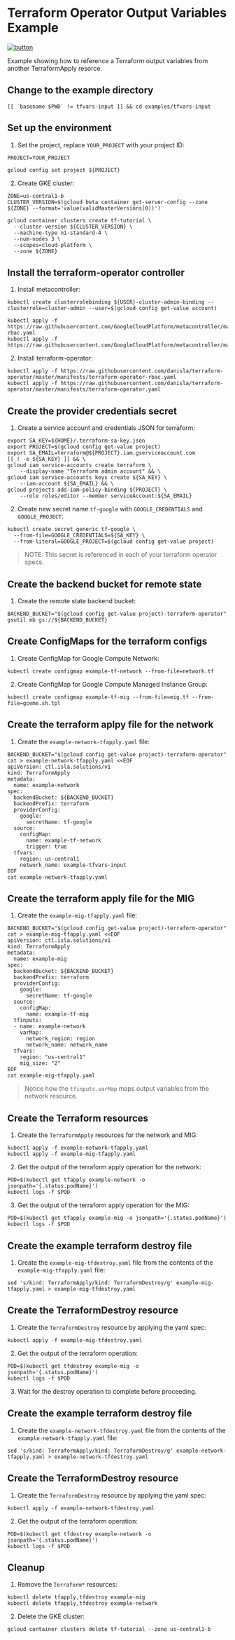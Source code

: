 # Terraform Operator Output Variables Example

[![button](http://gstatic.com/cloudssh/images/open-btn.png)](https://console.cloud.google.com/cloudshell/open?git_repo=https://github.com/danisla/terraform-operator&working_dir=examples/tfvars-input&page=shell&tutorial=README.md)

Example showing how to reference a Terraform output variables from another TerraformApply resorce.

## Change to the example directory

```
[[ `basename $PWD` != tfvars-input ]] && cd examples/tfvars-input
```

## Set up the environment

1. Set the project, replace `YOUR_PROJECT` with your project ID:

```
PROJECT=YOUR_PROJECT
```

```
gcloud config set project ${PROJECT}
```

2. Create GKE cluster:

```
ZONE=us-central1-b
CLUSTER_VERSION=$(gcloud beta container get-server-config --zone ${ZONE} --format='value(validMasterVersions[0])')

gcloud container clusters create tf-tutorial \
  --cluster-version ${CLUSTER_VERSION} \
  --machine-type n1-standard-4 \
  --num-nodes 3 \
  --scopes=cloud-platform \
  --zone ${ZONE}
```

## Install the terraform-operator controller

1. Install metacontroller:

```
kubectl create clusterrolebinding ${USER}-cluster-admin-binding --clusterrole=cluster-admin --user=$(gcloud config get-value account)

kubectl apply -f https://raw.githubusercontent.com/GoogleCloudPlatform/metacontroller/master/manifests/metacontroller-rbac.yaml
kubectl apply -f https://raw.githubusercontent.com/GoogleCloudPlatform/metacontroller/master/manifests/metacontroller.yaml
```

2. Install terraform-operator:

```
kubectl apply -f https://raw.githubusercontent.com/danisla/terraform-operator/master/manifests/terraform-operator-rbac.yaml
kubectl apply -f https://raw.githubusercontent.com/danisla/terraform-operator/master/manifests/terraform-operator.yaml
```

## Create the provider credentials secret

1. Create a service account and credentials JSON for terraform:

```
export SA_KEY=${HOME}/.terraform-sa-key.json
export PROJECT=$(gcloud config get-value project)
export SA_EMAIL=terraform@${PROJECT}.iam.gserviceaccount.com
[[ ! -e ${SA_KEY} ]] && \
gcloud iam service-accounts create terraform \
    --display-name "Terraform admin account" && \
gcloud iam service-accounts keys create ${SA_KEY} \
    --iam-account ${SA_EMAIL} && \
gcloud projects add-iam-policy-binding ${PROJECT} \
    --role roles/editor --member serviceAccount:${SA_EMAIL}
```

2. Create new secret name `tf-google` with `GOOGLE_CREDENTIALS` and `GOOGLE_PROJECT`:

```
kubectl create secret generic tf-google \
  --from-file=GOOGLE_CREDENTIALS=${SA_KEY} \
  --from-literal=GOOGLE_PROJECT=$(gcloud config get-value project)
```

> NOTE: This secret is referenced in each of your terraform operator specs.

## Create the backend bucket for remote state

1. Create the remote state backend bucket:

```
BACKEND_BUCKET="$(gcloud config get-value project)-terraform-operator"
gsutil mb gs://${BACKEND_BUCKET}
```

## Create ConfigMaps for the terraform configs

1. Create ConfigMap for Google Compute Network:

```
kubectl create configmap example-tf-network --from-file=network.tf
```

2. Create ConfigMap for Google Compute Managed Instance Group:

```
kubectl create configmap example-tf-mig --from-file=mig.tf --from-file=gceme.sh.tpl
```

## Create the terraform aplpy file for the network

1. Create the `example-network-tfapply.yaml` file:

```
BACKEND_BUCKET="$(gcloud config get-value project)-terraform-operator"
cat > example-network-tfapply.yaml <<EOF
apiVersion: ctl.isla.solutions/v1
kind: TerraformApply
metadata:
  name: example-network
spec:
  backendBucket: ${BACKEND_BUCKET}
  backendPrefix: terraform
  providerConfig:
    google:
      secretName: tf-google
  source:
    configMap:
      name: example-tf-network
      trigger: true
  tfvars:
    region: us-central1
    network_name: example-tfvars-input
EOF
cat example-network-tfapply.yaml
```

## Create the terraform apply file for the MIG

1. Create the `example-mig-tfapply.yaml` file:

```
BACKEND_BUCKET="$(gcloud config get-value project)-terraform-operator"
cat > example-mig-tfapply.yaml <<EOF
apiVersion: ctl.isla.solutions/v1
kind: TerraformApply
metadata:
  name: example-mig
spec:
  backendBucket: ${BACKEND_BUCKET}
  backendPrefix: terraform
  providerConfig:
    google:
      secretName: tf-google
  source:
    configMap:
      name: example-tf-mig
  tfinputs:
  - name: example-network
    varMap:
      network_region: region
      network_name: network_name
  tfvars:
    region: "us-central1"
    mig_size: "2"
EOF
cat example-mig-tfapply.yaml
```

> Notice how the `tfinputs.varMap` maps output variables from the network resource.

## Create the Terraform resources

1. Create the `TerraformApply` resources for the network and MIG:

```
kubectl apply -f example-network-tfapply.yaml
kubectl apply -f example-mig-tfapply.yaml
```

2. Get the output of the terraform apply operation for the network:

```
POD=$(kubectl get tfapply example-network -o jsonpath='{.status.podName}')
kubectl logs -f $POD
```

3. Get the output of the terraform apply operation for the MIG:

```
POD=$(kubectl get tfapply example-mig -o jsonpath='{.status.podName}')
kubectl logs -f $POD
```

## Create the example terraform destroy file

1. Create the `example-mig-tfdestroy.yaml` file from the contents of the `example-mig-tfapply.yaml` file:

```
sed 's/kind: TerraformApply/kind: TerraformDestroy/g' example-mig-tfapply.yaml > example-mig-tfdestroy.yaml
```

## Create the TerraformDestroy resource

1. Create the `TerraformDestroy` resource by applying the yaml spec:

```
kubectl apply -f example-mig-tfdestroy.yaml
```

2. Get the output of the terraform operation:

```
POD=$(kubectl get tfdestroy example-mig -o jsonpath='{.status.podName}')
kubectl logs -f $POD
```

3. Wait for the destroy operation to complete before proceeding.


## Create the example terraform destroy file

1. Create the `example-network-tfdestroy.yaml` file from the contents of the `example-network-tfapply.yaml` file:

```
sed 's/kind: TerraformApply/kind: TerraformDestroy/g' example-network-tfapply.yaml > example-network-tfdestroy.yaml
```

## Create the TerraformDestroy resource

1. Create the `TerraformDestroy` resource by applying the yaml spec:

```
kubectl apply -f example-network-tfdestroy.yaml
```

2. Get the output of the terraform operation:

```
POD=$(kubectl get tfdestroy example-network -o jsonpath='{.status.podName}')
kubectl logs -f $POD
```

## Cleanup

1. Remove the `Terraform*` resources:

```
kubectl delete tfapply,tfdestroy example-mig
kubectl delete tfapply,tfdestroy example-network
```

2. Delete the GKE cluster:

```
gcloud container clusters delete tf-tutorial --zone us-central1-b
```